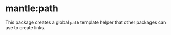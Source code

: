 # mantle:path

This package creates a global `path` template helper that other packages can use to create links.